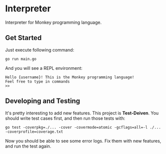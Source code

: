 # Interpreter
Interpreter for Monkey programming language.

## Get Started
Just execute following command:
```
go run main.go
```

And you will see a REPL environment:
```
Hello {username}! This is the Monkey programming language!
Feel free to type in commands
>>
```

## Developing and Testing
It's pretty interesting to add new features. This project is **Test-Deiven**. 
You should write test cases first, and then run those tests with:
```shell
go test -coverpkg=./... -cover -covermode=atomic -gcflags=all=-l ./... -coverprofile=coverage.txt
```

Now you should be able to see some error logs. Fix them with new features, and run the test again.